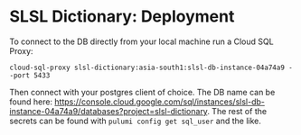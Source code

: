 # SLSL Dictionary: Deployment

To connect to the DB directly from your local machine run a Cloud SQL Proxy:
```
cloud-sql-proxy slsl-dictionary:asia-south1:slsl-db-instance-04a74a9 --port 5433
```

Then connect with your postgres client of choice. The DB name can be found here: https://console.cloud.google.com/sql/instances/slsl-db-instance-04a74a9/databases?project=slsl-dictionary. The rest of the secrets can be found with `pulumi config get sql_user` and the like.
